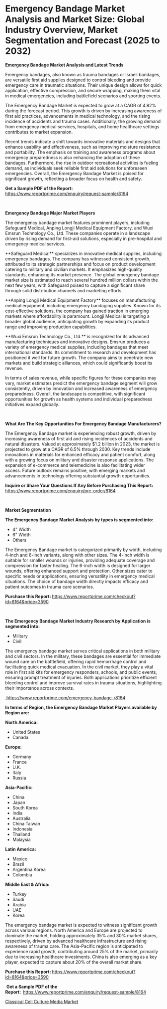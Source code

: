 <p><h1>Emergency Bandage Market Analysis and Market Size: Global Industry Overview, Market Segmentation and Forecast (2025 to 2032)</h1></p><p><strong>Emergency Bandage Market Analysis and Latest Trends</strong></p>
<p><p>Emergency bandages, also known as trauma bandages or Israeli bandages, are versatile first aid supplies designed to control bleeding and provide emergency care in traumatic situations. Their unique design allows for quick application, effective compression, and secure wrapping, making them vital in medical emergencies, including battlefield scenarios and sporting events. </p><p>The Emergency Bandage Market is expected to grow at a CAGR of 4.82% during the forecast period. This growth is driven by increasing awareness of first aid practices, advancements in medical technology, and the rising incidence of accidents and trauma cases. Additionally, the growing demand from emergency medical services, hospitals, and home healthcare settings contributes to market expansion. </p><p>Recent trends indicate a shift towards innovative materials and designs that enhance usability and effectiveness, such as improving moisture resistance and portability. The emphasis on training and awareness programs about emergency preparedness is also enhancing the adoption of these bandages. Furthermore, the rise in outdoor recreational activities is fueling demand, as individuals seek reliable first aid solutions for unforeseen emergencies. Overall, the Emergency Bandage Market is poised for significant growth, reflecting a broader focus on health and safety.</p></p>
<p><strong>Get a Sample PDF of the Report:&nbsp;</strong> <a href="https://www.reportprime.com/enquiry/request-sample/8164?utm_campaign=2989&utm_medium=2&utm_source=Github&utm_content=ia&utm_term=19032025&utm_id=emergency-bandage">https://www.reportprime.com/enquiry/request-sample/8164</a></p>
<p>&nbsp;</p>
<p><strong>Emergency Bandage Major Market Players</strong></p>
<p><p>The emergency bandage market features prominent players, including Safeguard Medical, Anping Longji Medical Equipment Factory, and Wuxi Emsrun Technology Co., Ltd. These companies operate in a landscape driven by rising demand for first-aid solutions, especially in pre-hospital and emergency medical services.</p><p>**Safeguard Medical** specializes in innovative medical supplies, including emergency bandages. The company has witnessed consistent growth, attributed to its strategic partnerships and focus on product development catering to military and civilian markets. It emphasizes high-quality standards, enhancing its market presence. The global emergency bandage market size is estimated to reach several hundred million dollars within the next few years, with Safeguard poised to capture a significant share through solid distribution channels and marketing efforts.</p><p>**Anping Longji Medical Equipment Factory** focuses on manufacturing medical equipment, including emergency bandaging supplies. Known for its cost-effective solutions, the company has gained traction in emerging markets where affordability is paramount. Longji Medical is targeting a broader global audience, anticipating growth by expanding its product range and improving production capabilities.</p><p>**Wuxi Emsrun Technology Co., Ltd.** is recognized for its advanced manufacturing techniques and innovative designs. Emsrun produces a variety of emergency medical supplies, including bandages that meet international standards. Its commitment to research and development has positioned it well for future growth. The company aims to penetrate new markets and build strategic alliances, which could significantly boost its revenue.</p><p>In terms of sales revenue, while specific figures for these companies may vary, market estimates predict the emergency bandage segment will grow consistently, driven by innovation and increased awareness of emergency preparedness. Overall, the landscape is competitive, with significant opportunities for growth as health systems and individual preparedness initiatives expand globally.</p></p>
<p>&nbsp;</p>
<p><strong>What Are The Key Opportunities For Emergency Bandage Manufacturers?</strong></p>
<p><p>The Emergency Bandage market is experiencing robust growth, driven by increasing awareness of first aid and rising incidences of accidents and natural disasters. Valued at approximately $1.2 billion in 2023, the market is projected to grow at a CAGR of 6.5% through 2030. Key trends include innovations in materials for enhanced efficacy and patient comfort, along with a growing focus on military and disaster response applications. The expansion of e-commerce and telemedicine is also facilitating wider access. Future outlook remains positive, with emerging markets and advancements in technology offering substantial growth opportunities.</p></p>
<p><strong>Inquire or Share Your Questions If Any Before Purchasing This Report:</strong> <a href="https://www.reportprime.com/enquiry/pre-order/8164?utm_campaign=2989&utm_medium=2&utm_source=Github&utm_content=ia&utm_term=19032025&utm_id=emergency-bandage">https://www.reportprime.com/enquiry/pre-order/8164</a></p>
<p>&nbsp;</p>
<p><strong>Market Segmentation</strong></p>
<p><strong>The Emergency Bandage Market Analysis by types is segmented into:</strong></p>
<p><ul><li>4" Width</li><li>6" Width</li><li>Others</li></ul></p>
<p><p>The Emergency Bandage market is categorized primarily by width, including 4-inch and 6-inch variants, along with other sizes. The 4-inch width is suitable for smaller wounds or injuries, providing adequate coverage and compression for faster healing. The 6-inch width is designed for larger wounds, offering enhanced support and protection. Other sizes cater to specific needs or applications, ensuring versatility in emergency medical situations. The choice of bandage width directly impacts efficacy and patient outcomes in trauma care scenarios.</p></p>
<p><strong>Purchase this Report:&nbsp;</strong><a href="https://www.reportprime.com/checkout?id=8164&price=3590&utm_campaign=2989&utm_medium=2&utm_source=Github&utm_content=ia&utm_term=19032025&utm_id=emergency-bandage">https://www.reportprime.com/checkout?id=8164&price=3590</a></p>
<p>&nbsp;</p>
<p><strong>The Emergency Bandage Market Industry Research by Application is segmented into:</strong></p>
<p><ul><li>Military</li><li>Civil</li></ul></p>
<p><p>The emergency bandage market serves critical applications in both military and civil sectors. In the military, these bandages are essential for immediate wound care on the battlefield, offering rapid hemorrhage control and facilitating quick medical evacuation. In the civil market, they play a vital role in first aid kits for emergency responders, schools, and public events, ensuring prompt treatment of injuries. Both applications prioritize efficient bleeding control and improve survival rates in trauma situations, highlighting their importance across contexts.</p></p>
<p><a href="https://www.reportprime.com/emergency-bandage-r8164?utm_campaign=2989&utm_medium=2&utm_source=Github&utm_content=ia&utm_term=19032025&utm_id=emergency-bandage">&nbsp;https://www.reportprime.com/emergency-bandage-r8164</a></p>
<p><strong>In terms of Region, the Emergency Bandage Market Players available by Region are:</strong></p>
<p>
    <p> <strong> North America: </strong>
        <ul>
            <li>United States</li>
            <li>Canada</li>
        </ul>
        </p> 
    <p> <strong> Europe: </strong>
        <ul>
            <li>Germany</li>
            <li>France</li>
            <li>U.K.</li>
            <li>Italy</li>
            <li>Russia</li>
        </ul>
        </p> 
    <p> <strong> Asia-Pacific: </strong>
        <ul>
            <li>China</li>
            <li>Japan</li>
            <li>South Korea</li>
            <li>India</li>
            <li>Australia</li>
            <li>China Taiwan</li>
            <li>Indonesia</li>
            <li>Thailand</li>
            <li>Malaysia</li>
        </ul>
        </p> 
    <p> <strong> Latin America: </strong>
        <ul>
            <li>Mexico</li>
            <li>Brazil</li>
            <li>Argentina Korea</li>
            <li>Colombia</li>
        </ul>
        </p> 
    <p> <strong> Middle East & Africa: </strong>
        <ul>
            <li>Turkey</li>
            <li>Saudi</li>
            <li>Arabia</li>
            <li>UAE</li>
            <li>Korea</li>
        </ul>
    </p>
    </p>
<p><p>The emergency bandage market is expected to witness significant growth across various regions. North America and Europe are projected to dominate the market, holding approximately 35% and 30% market shares, respectively, driven by advanced healthcare infrastructure and rising awareness of trauma care. The Asia-Pacific region is anticipated to experience rapid growth, contributing around 25% of the market, primarily due to increasing healthcare investments. China is also emerging as a key player, expected to capture about 20% of the overall market share.</p></p>
<p><strong>Purchase this Report: </strong><a href="https://www.reportprime.com/checkout?id=8164&price=3590&utm_campaign=2989&utm_medium=2&utm_source=Github&utm_content=ia&utm_term=19032025&utm_id=emergency-bandage">https://www.reportprime.com/checkout?id=8164&price=3590</a></p>
<p>&nbsp;<strong>Get a Sample PDF of the Report:&nbsp;&nbsp;</strong><a href="https://www.reportprime.com/enquiry/request-sample/8164?utm_campaign=2989&utm_medium=2&utm_source=Github&utm_content=ia&utm_term=19032025&utm_id=emergency-bandage">https://www.reportprime.com/enquiry/request-sample/8164</a></p>
<p><strong></strong></p>
<p><p><a href="https://github.com/wakerizaak8g/Market-Research-Report-List-1/blob/main/classical-cell-culture-media-market.md?utm_campaign=2989&utm_medium=2&utm_source=Github&utm_content=ia&utm_term=19032025&utm_id=emergency-bandage">Classical Cell Culture Media Market</a></p></p>
